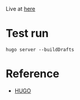Live at [here](http://suapapa.github.io/blog/)

# Test run

    hugo server --buildDrafts

# Reference

* [HUGO](https://gohugo.io/)
